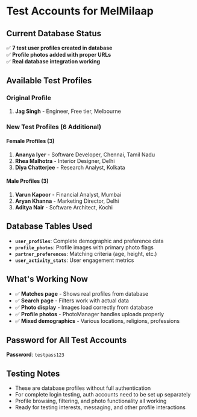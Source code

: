 # Test Accounts for MelMilaap

## Current Database Status
✅ **7 test user profiles created in database**  
✅ **Profile photos added with proper URLs**  
✅ **Real database integration working**  

## Available Test Profiles

### Original Profile
1. **Jag Singh** - Engineer, Free tier, Melbourne

### New Test Profiles (6 Additional)

#### Female Profiles (3)
1. **Ananya Iyer** - Software Developer, Chennai, Tamil Nadu
2. **Rhea Malhotra** - Interior Designer, Delhi  
3. **Diya Chatterjee** - Research Analyst, Kolkata

#### Male Profiles (3)
1. **Varun Kapoor** - Financial Analyst, Mumbai
2. **Aryan Khanna** - Marketing Director, Delhi
3. **Aditya Nair** - Software Architect, Kochi

## Database Tables Used
- **`user_profiles`**: Complete demographic and preference data
- **`profile_photos`**: Profile images with primary photo flags
- **`partner_preferences`**: Matching criteria (age, height, etc.)  
- **`user_activity_stats`**: User engagement metrics

## What's Working Now
- ✅ **Matches page** - Shows real profiles from database
- ✅ **Search page** - Filters work with actual data
- ✅ **Photo display** - Images load correctly from database
- ✅ **Profile photos** - PhotoManager handles uploads properly
- ✅ **Mixed demographics** - Various locations, religions, professions

## Password for All Test Accounts
**Password**: `testpass123`

## Testing Notes
- These are database profiles without full authentication
- For complete login testing, auth accounts need to be set up separately
- Profile browsing, filtering, and photo functionality all working
- Ready for testing interests, messaging, and other profile interactions